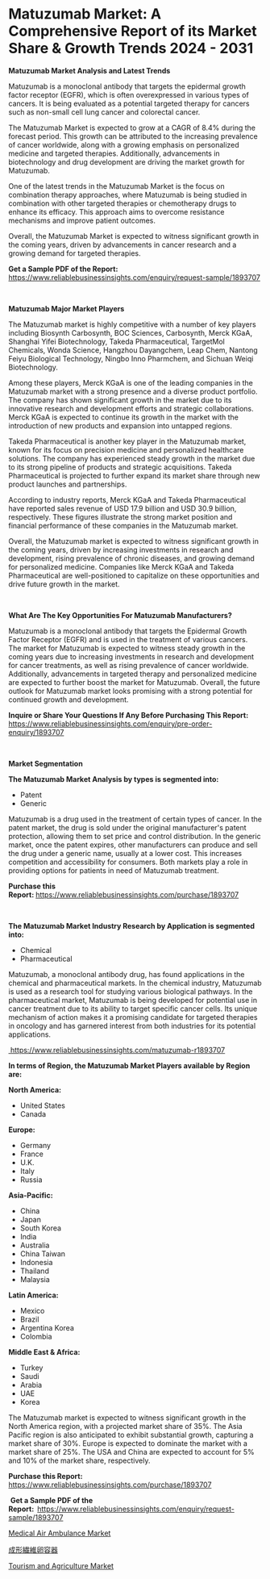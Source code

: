 <p><h1>Matuzumab Market: A Comprehensive Report of its Market Share & Growth Trends 2024 - 2031</h1></p><p><strong>Matuzumab Market Analysis and Latest Trends</strong></p>
<p><p>Matuzumab is a monoclonal antibody that targets the epidermal growth factor receptor (EGFR), which is often overexpressed in various types of cancers. It is being evaluated as a potential targeted therapy for cancers such as non-small cell lung cancer and colorectal cancer.</p><p>The Matuzumab Market is expected to grow at a CAGR of 8.4% during the forecast period. This growth can be attributed to the increasing prevalence of cancer worldwide, along with a growing emphasis on personalized medicine and targeted therapies. Additionally, advancements in biotechnology and drug development are driving the market growth for Matuzumab.</p><p>One of the latest trends in the Matuzumab Market is the focus on combination therapy approaches, where Matuzumab is being studied in combination with other targeted therapies or chemotherapy drugs to enhance its efficacy. This approach aims to overcome resistance mechanisms and improve patient outcomes.</p><p>Overall, the Matuzumab Market is expected to witness significant growth in the coming years, driven by advancements in cancer research and a growing demand for targeted therapies.</p></p>
<p><strong>Get a Sample PDF of the Report:&nbsp;</strong> <a href="https://www.reliablebusinessinsights.com/enquiry/request-sample/1893707">https://www.reliablebusinessinsights.com/enquiry/request-sample/1893707</a></p>
<p>&nbsp;</p>
<p><strong>Matuzumab Major Market Players</strong></p>
<p><p>The Matuzumab market is highly competitive with a number of key players including Biosynth Carbosynth, BOC Sciences, Carbosynth, Merck KGaA, Shanghai Yifei Biotechnology, Takeda Pharmaceutical, TargetMol Chemicals, Wonda Science, Hangzhou Dayangchem, Leap Chem, Nantong Feiyu Biological Technology, Ningbo Inno Pharmchem, and Sichuan Weiqi Biotechnology.</p><p>Among these players, Merck KGaA is one of the leading companies in the Matuzumab market with a strong presence and a diverse product portfolio. The company has shown significant growth in the market due to its innovative research and development efforts and strategic collaborations. Merck KGaA is expected to continue its growth in the market with the introduction of new products and expansion into untapped regions.</p><p>Takeda Pharmaceutical is another key player in the Matuzumab market, known for its focus on precision medicine and personalized healthcare solutions. The company has experienced steady growth in the market due to its strong pipeline of products and strategic acquisitions. Takeda Pharmaceutical is projected to further expand its market share through new product launches and partnerships.</p><p>According to industry reports, Merck KGaA and Takeda Pharmaceutical have reported sales revenue of USD 17.9 billion and USD 30.9 billion, respectively. These figures illustrate the strong market position and financial performance of these companies in the Matuzumab market.</p><p>Overall, the Matuzumab market is expected to witness significant growth in the coming years, driven by increasing investments in research and development, rising prevalence of chronic diseases, and growing demand for personalized medicine. Companies like Merck KGaA and Takeda Pharmaceutical are well-positioned to capitalize on these opportunities and drive future growth in the market.</p></p>
<p>&nbsp;</p>
<p><strong>What Are The Key Opportunities For Matuzumab Manufacturers?</strong></p>
<p><p>Matuzumab is a monoclonal antibody that targets the Epidermal Growth Factor Receptor (EGFR) and is used in the treatment of various cancers. The market for Matuzumab is expected to witness steady growth in the coming years due to increasing investments in research and development for cancer treatments, as well as rising prevalence of cancer worldwide. Additionally, advancements in targeted therapy and personalized medicine are expected to further boost the market for Matuzumab. Overall, the future outlook for Matuzumab market looks promising with a strong potential for continued growth and development.</p></p>
<p><strong>Inquire or Share Your Questions If Any Before Purchasing This Report:</strong> <a href="https://www.reliablebusinessinsights.com/enquiry/pre-order-enquiry/1893707">https://www.reliablebusinessinsights.com/enquiry/pre-order-enquiry/1893707</a></p>
<p>&nbsp;</p>
<p><strong>Market Segmentation</strong></p>
<p><strong>The Matuzumab Market Analysis by types is segmented into:</strong></p>
<p><ul><li>Patent</li><li>Generic</li></ul></p>
<p><p>Matuzumab is a drug used in the treatment of certain types of cancer. In the patent market, the drug is sold under the original manufacturer's patent protection, allowing them to set price and control distribution. In the generic market, once the patent expires, other manufacturers can produce and sell the drug under a generic name, usually at a lower cost. This increases competition and accessibility for consumers. Both markets play a role in providing options for patients in need of Matuzumab treatment.</p></p>
<p><strong>Purchase this Report:&nbsp;</strong><a href="https://www.reliablebusinessinsights.com/purchase/1893707">https://www.reliablebusinessinsights.com/purchase/1893707</a></p>
<p>&nbsp;</p>
<p><strong>The Matuzumab Market Industry Research by Application is segmented into:</strong></p>
<p><ul><li>Chemical</li><li>Pharmaceutical</li></ul></p>
<p><p>Matuzumab, a monoclonal antibody drug, has found applications in the chemical and pharmaceutical markets. In the chemical industry, Matuzumab is used as a research tool for studying various biological pathways. In the pharmaceutical market, Matuzumab is being developed for potential use in cancer treatment due to its ability to target specific cancer cells. Its unique mechanism of action makes it a promising candidate for targeted therapies in oncology and has garnered interest from both industries for its potential applications.</p></p>
<p><a href="https://www.reliablebusinessinsights.com/matuzumab-r1893707">&nbsp;https://www.reliablebusinessinsights.com/matuzumab-r1893707</a></p>
<p><strong>In terms of Region, the Matuzumab Market Players available by Region are:</strong></p>
<p>
    <p> <strong> North America: </strong>
        <ul>
            <li>United States</li>
            <li>Canada</li>
        </ul>
        </p> 
    <p> <strong> Europe: </strong>
        <ul>
            <li>Germany</li>
            <li>France</li>
            <li>U.K.</li>
            <li>Italy</li>
            <li>Russia</li>
        </ul>
        </p> 
    <p> <strong> Asia-Pacific: </strong>
        <ul>
            <li>China</li>
            <li>Japan</li>
            <li>South Korea</li>
            <li>India</li>
            <li>Australia</li>
            <li>China Taiwan</li>
            <li>Indonesia</li>
            <li>Thailand</li>
            <li>Malaysia</li>
        </ul>
        </p> 
    <p> <strong> Latin America: </strong>
        <ul>
            <li>Mexico</li>
            <li>Brazil</li>
            <li>Argentina Korea</li>
            <li>Colombia</li>
        </ul>
        </p> 
    <p> <strong> Middle East & Africa: </strong>
        <ul>
            <li>Turkey</li>
            <li>Saudi</li>
            <li>Arabia</li>
            <li>UAE</li>
            <li>Korea</li>
        </ul>
    </p>
    </p>
<p><p>The Matuzumab market is expected to witness significant growth in the North America region, with a projected market share of 35%. The Asia Pacific region is also anticipated to exhibit substantial growth, capturing a market share of 30%. Europe is expected to dominate the market with a market share of 25%. The USA and China are expected to account for 5% and 10% of the market share, respectively.</p></p>
<p><strong>Purchase this Report: </strong><a href="https://www.reliablebusinessinsights.com/purchase/1893707">https://www.reliablebusinessinsights.com/purchase/1893707</a></p>
<p>&nbsp;<strong>Get a Sample PDF of the Report:&nbsp;&nbsp;</strong><a href="https://www.reliablebusinessinsights.com/enquiry/request-sample/1893707">https://www.reliablebusinessinsights.com/enquiry/request-sample/1893707</a></p>
<p><strong></strong></p>
<p><p><a href="https://github.com/iprahimabdulrahmman/Market-Research-Report-List-1/blob/main/medical-air-ambulance-market.md">Medical Air Ambulance Market</a></p><p><a href="https://github.com/CarlieShields/Market-Research-Report-List-2/blob/main/1353728178863.md">成形繊維卵容器</a></p><p><a href="https://github.com/NaomieConner2023/Market-Research-Report-List-1/blob/main/tourism-and-agriculture-market.md">Tourism and Agriculture Market</a></p></p>